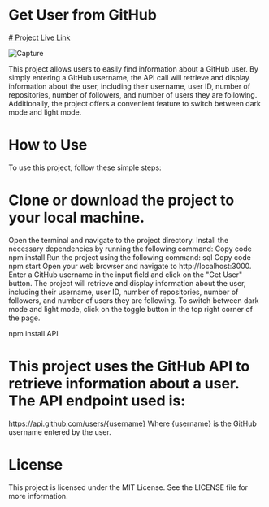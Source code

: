 # Get User from GitHub

[# Project Live Link](https://krish68201.github.io/GetGithubprofiles/)


![Capture](https://user-images.githubusercontent.com/91307741/224484727-4f7abff6-c917-4851-8efd-6b79a9a0bf59.PNG)

This project allows users to easily find information about a GitHub user. By simply entering a GitHub username, the API call will retrieve and display information about the user, including their username, user ID, number of repositories, number of followers, and number of users they are following. Additionally, the project offers a convenient feature to switch between dark mode and light mode.

# How to Use
To use this project, follow these simple steps:

# Clone or download the project to your local machine.
Open the terminal and navigate to the project directory.
Install the necessary dependencies by running the following command:
Copy code
npm install
Run the project using the following command:
sql
Copy code
npm start
Open your web browser and navigate to http://localhost:3000.
Enter a GitHub username in the input field and click on the "Get User" button.
The project will retrieve and display information about the user, including their username, user ID, number of repositories, number of followers, and number of users they are following.
To switch between dark mode and light mode, click on the toggle button in the top right corner of the page.


npm install
API
# This project uses the GitHub API to retrieve information about a user. The API endpoint used is:


https://api.github.com/users/{username}
Where {username} is the GitHub username entered by the user.

# License
This project is licensed under the MIT License. See the LICENSE file for more information.
